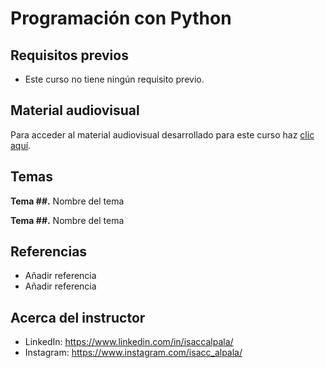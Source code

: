 # Programación con Python

## Requisitos previos
- Este curso no tiene ningún requisito previo.

## Material audiovisual
Para acceder al material audiovisual desarrollado para este curso haz [clic aquí](https://youtube.com/playlist?list=PLfqJ3aqsFYAGwYVsPET7LV-CONCRZJt2S).

## Temas
**Tema ##.** Nombre del tema

**Tema ##.** Nombre del tema

## Referencias
- Añadir referencia
- Añadir referencia

## Acerca del instructor
- LinkedIn: https://www.linkedin.com/in/isaccalpala/
- Instagram: https://www.instagram.com/isacc_alpala/

